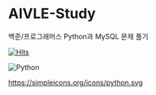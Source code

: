 # AIVLE-Study

백준/프로그래머스 Python과 MySQL 문제 풀기

[![Hits](https://hits.seeyoufarm.com/api/count/incr/badge.svg?url=https%3A%2F%2Fgithub.com%2Fsooonzero&count_bg=%230042FB&title_bg=%23000000&icon=&icon_color=%23E7E7E7&title=hits&edge_flat=false)](https://hits.seeyoufarm.com)

![Python](https://img.shields.io/badge/Python-#3776AB.svg?&style=for-the-badge&logo=Python&logoColor=White)

https://simpleicons.org/icons/python.svg
